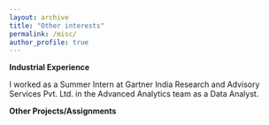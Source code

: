 ```yaml
---
layout: archive
title: "Other interests"
permalink: /misc/
author_profile: true
---
```


**Industrial Experience**

I worked as a Summer Intern at Gartner India Research and Advisory Services Pvt. Ltd. in the Advanced Analytics team as a Data Analyst.

**Other Projects/Assignments**
